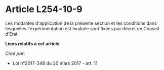 # Article L254-10-9

Les modalités d'application de la présente section et les conditions dans lesquelles l'expérimentation est évaluée sont
fixées par décret en Conseil d'Etat.

**Liens relatifs à cet article**

_Créé par_:

  - Loi n°2017-348 du 20 mars 2017 - art. 11
